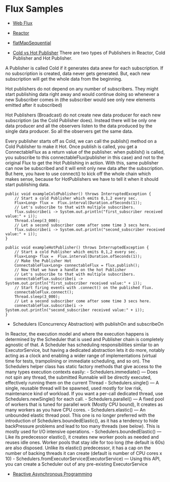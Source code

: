 # Flux Samples
- [Web Flux](https://docs.spring.io/spring-framework/docs/current/reference/html/web-reactive.html)
- [Reactor](https://www.logicbig.com/tutorials/misc/reactive-programming/reactor/)
- [flatMapSequential](https://www.logicbig.com/tutorials/misc/reactive-programming/reactor/flat-map-sequential.html)

- [Cold vs Hot Publisher](http://www.vinsguru.com/reactive-programming-publisher-types-cold-vs-hot/)
There are two types of Publishers in Reactor, Cold Publisher and Hot Publisher. 

A Publisher is called Cold if it generates data anew for each subscription. If no subscription is created,
data never gets generated. But, each new subscription will get the whole data from the beginning. 

Hot publishers do not depend on any number of subscribers. They might start publishing data right away and would 
continue doing so whenever a new Subscriber comes in (the subscriber would see only new elements emitted after it subscribed)

Hot Publishers (Broadcast) do not create new data producer for each new subscription (as the Cold Publisher does).
Instead there will be only one data producer and all the observers listen to the data produced by the 
single data producer. So all the observers get the same data.

Every publisher starts off as Cold, we can call the publish() method on a Cold Publisher to make it Hot. Once publish is called, 
you get a ConnectableFlux<T> as a return value of the publisher. when publish() is called, you subscribe to this 
connectableFlux(publisher in this case) and not to the original Flux to get the Hot Publishing in action. With this, 
same publisher can now be subscribed and it will emit only new data after the subscription. But here, you have to use 
connect() to kick off the whole chain which makes sense, because for HotPublishers we have to tell it when it should 
start publishing data. 
```
public void exampleColdPublisher() throws InterruptedException {
    // Start a cold Publisher which emits 0,1,2 every sec.
    Flux<Long> flux =  Flux.interval(Duration.ofSeconds(1));
    // Let's subscribe to that with multiple subscribers.
    flux.subscribe(i -> System.out.println("first_subscriber received value:" + i));
    Thread.sleep(3_000);
    // Let a second subscriber come after some time 3 secs here.
    flux.subscribe(i -> System.out.println("second_subscriber received value:" + i));
}

public void exampleHotPublisher() throws InterruptedException {
    // Start a cold Publisher which emits 0,1,2 every sec.
    Flux<Long> flux =  Flux.interval(Duration.ofSeconds(1));
    // Make the Publisher Hot
    ConnectableFlux<Long> connectableFlux = flux.publish();
    // Now that we have a handle on the hot Publisher
    // Let's subscribe to that with multiple subscribers.
    connectableFlux.subscribe(i -> System.out.println("first_subscriber received value:" + i));
    // Start firing events with .connect() on the published flux.
    connectableFlux.connect();
    Thread.sleep(3_000);
    // Let a second subscriber come after some time 3 secs here.
    connectableFlux.subscribe(i -> System.out.println("second_subscriber received value:" + i));
}
```

- Schedulers (Concurrency Abstraction) with publishOn and subscribeOn

In Reactor, the execution model and where the execution happens is determined by the Scheduler that is used and Publisher chain is completely agnostic of that. A Scheduler has scheduling responsibilities similar to an ExecutorService, but having a dedicated abstraction lets it do more, notably acting as a clock and enabling a wider range of implementations (virtual time for tests, trampolining or immediate scheduling, and so on).
The Schedulers helper class has static factory methods that give access to the many types execution contexts easily:
     - Schedulers.immediate() — Does not spin any thread, the submitted Runnable will be directly executed, effectively running them on the current Thread
     - Schedulers.single() — A single, reusable thread will be spawned, used mostly for low risk, maintenance kind of workload. If you want a per-call dedicated thread, use Schedulers.newSingle() for each call.
     - Schedulers.parallel() — A fixed pool of workers that is tuned for parallel work (Mostly CPU bound), It creates as many workers as you have CPU cores.
     - Schedulers.elastic() — An unbounded elastic thread pool. This one is no longer preferred with the introduction of Schedulers.boundedElastic(), as it has a tendency to hide backPressure problems and lead to too many threads (see below). This is mostly used for I/O intensive operations.
     - Schedulers.boundedElastic() — Like its predecessor elastic(), it creates new worker pools as needed and reuses idle ones. Worker pools that stay idle for too long (the default is 60s) are also disposed. Unlike its elastic() predecessor, it has a cap on the number of backing threads it can create (default is number of CPU cores x 10)
     - Schedulers.fromExecutorService(ExecutorService) — Using this API, you can create a Scheduler out of any pre-existing ExecutorService

- [Reactive Asynchronous Programming](https://levelup.gitconnected.com/reactive-asynchronous-programming-in-java-using-reactor-core-part-2-e9c6caeb8833)
